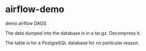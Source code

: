 # airflow-demo
demo airflow DAGS

The data dumped into the database is in a tar.gz.  Decompress it.

The table is for a PostgreSQL database for no particular reason.

